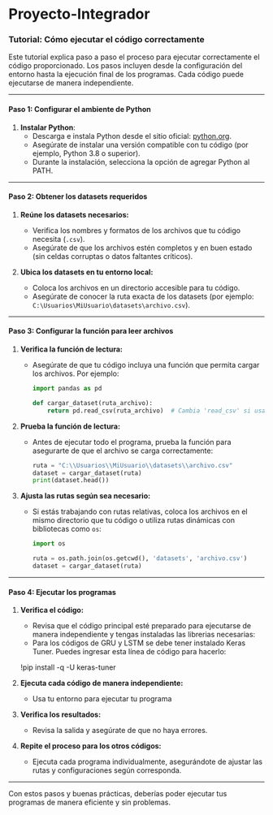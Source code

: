 # Proyecto-Integrador
### Tutorial: Cómo ejecutar el código correctamente

Este tutorial explica paso a paso el proceso para ejecutar correctamente el código proporcionado. Los pasos incluyen desde la configuración del entorno hasta la ejecución final de los programas. Cada código puede ejecutarse de manera independiente.

---

#### Paso 1: Configurar el ambiente de Python

1. **Instalar Python**:
   - Descarga e instala Python desde el sitio oficial: [python.org](https://www.python.org/).
   - Asegúrate de instalar una versión compatible con tu código (por ejemplo, Python 3.8 o superior).
   - Durante la instalación, selecciona la opción de agregar Python al PATH.
---

#### Paso 2: Obtener los datasets requeridos

1. **Reúne los datasets necesarios:**
   - Verifica los nombres y formatos de los archivos que tu código necesita (`.csv`).
   - Asegúrate de que los archivos estén completos y en buen estado (sin celdas corruptas o datos faltantes críticos).

2. **Ubica los datasets en tu entorno local:**
   - Coloca los archivos en un directorio accesible para tu código.
   - Asegúrate de conocer la ruta exacta de los datasets (por ejemplo: `C:\Usuarios\MiUsuario\datasets\archivo.csv`).

---

#### Paso 3: Configurar la función para leer archivos

1. **Verifica la función de lectura:**
   - Asegúrate de que tu código incluya una función que permita cargar los archivos. Por ejemplo:
     ```python
     import pandas as pd

     def cargar_dataset(ruta_archivo):
         return pd.read_csv(ruta_archivo)  # Cambia 'read_csv' si usas otro formato
     ```

2. **Prueba la función de lectura:**
   - Antes de ejecutar todo el programa, prueba la función para asegurarte de que el archivo se carga correctamente:
     ```python
     ruta = "C:\\Usuarios\\MiUsuario\\datasets\\archivo.csv"
     dataset = cargar_dataset(ruta)
     print(dataset.head())
     ```

3. **Ajusta las rutas según sea necesario:**
   - Si estás trabajando con rutas relativas, coloca los archivos en el mismo directorio que tu código o utiliza rutas dinámicas con bibliotecas como `os`:
     ```python
     import os

     ruta = os.path.join(os.getcwd(), 'datasets', 'archivo.csv')
     dataset = cargar_dataset(ruta)
     ```

---

#### Paso 4: Ejecutar los programas

1. **Verifica el código:**
   - Revisa que el código principal esté preparado para ejecutarse de manera independiente y tengas instaladas las librerias necesarias:
   - Para los códigos de GRU y LSTM se debe tener instalado Keras Tuner. Puedes ingresar esta línea de código para hacerlo:
  
   !pip install -q -U keras-tuner

2. **Ejecuta cada código de manera independiente:**
   - Usa tu entorno para ejecutar tu programa


3. **Verifica los resultados:**
   - Revisa la salida y asegúrate de que no haya errores.

4. **Repite el proceso para los otros códigos:**
   - Ejecuta cada programa individualmente, asegurándote de ajustar las rutas y configuraciones según corresponda.
---

Con estos pasos y buenas prácticas, deberías poder ejecutar tus programas de manera eficiente y sin problemas.

